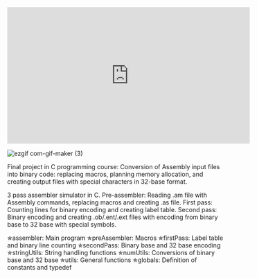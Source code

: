 <iframe width="560" height="315" src="https://www.youtube.com/embed/Nqj4Hy7Fjro" title="YouTube video player" frameborder="0" allow="accelerometer; autoplay; clipboard-write; encrypted-media; gyroscope; picture-in-picture" allowfullscreen></iframe>

![ezgif com-gif-maker (3)](https://user-images.githubusercontent.com/108948948/204918242-6c88cd82-86f5-4466-9972-d012d55318c6.gif)


Final project in C programming course: Conversion of Assembly input files into binary code: replacing macros, planning memory allocation, and creating output files with special characters in 32-base format.

3 pass assembler simulator in C.
Pre-assembler: Reading .am file with Assembly commands, replacing macros and creating .as file.
First pass: Counting lines for binary encoding and creating label table.
Second pass: Binary encoding and creating .ob/.ent/.ext files with encoding from binary base to 32 base with special symbols.

✯assembler: Main program
✯preAssembler: Macros
✯firstPass: Label table and binary line counting
✯secondPass: Binary base and 32 base encoding
✯stringUtils: String handling functions
✯numUtils: Conversions of binary base and 32 base
✯utils: General functions
✯globals: Definition of constants and typedef
